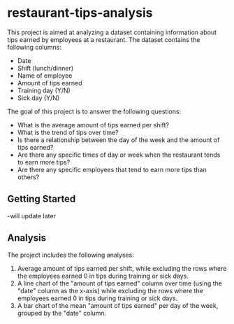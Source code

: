 # restaurant-tips-analysis

This project is aimed at analyzing a dataset containing information about tips earned by employees at a restaurant. The dataset contains the following columns:
- Date
- Shift (lunch/dinner)
- Name of employee
- Amount of tips earned
- Training day (Y/N)
- Sick day (Y/N)

The goal of this project is to answer the following questions:
- What is the average amount of tips earned per shift?
- What is the trend of tips over time?
- Is there a relationship between the day of the week and the amount of tips earned?
- Are there any specific times of day or week when the restaurant tends to earn more tips?
- Are there any specific employees that tend to earn more tips than others?

## Getting Started

-will update later

## Analysis

The project includes the following analyses:

1. Average amount of tips earned per shift, while excluding the rows where the employees earned 0 in tips during training or sick days.
2. A line chart of the "amount of tips earned" column over time (using the "date" column as the x-axis) while excluding the rows where the employees earned 0 in tips during training or sick days.
3. A bar chart of the mean "amount of tips earned" per day of the week, grouped by the "date" column.
